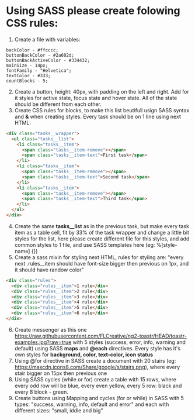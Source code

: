 # Using SASS please create folowing CSS rules:

1. Create a file with variables:

```
backColor - #ffcccc;
buttonBackColor - #2a602d;
buttonBackActiveColor - #334432;
mainSize - 14px;
fontFamily - "Helvetica";
textColor - #333;
countBlocks - 5;
```
2. Create a button, height: 40px, with padding on the left and right. Add for it styles for active state, focus state and hover state. All of the state should be different from each other.
3. Create CSS rules for blocks, to make this list beutifull usign SASS syntax and **&** when creating styles. Every task should be on 1 line using next HTML:
```html
<div class="tasks__wrapper">
  <ul class="tasks__list">
    <li class="tasks__item">
      <span class="tasks__item-remove"></span>
      <span class="tasks__item-text">First task</span>
    </li>
    <li class="tasks__item">
      <span class="tasks__item-remove"></span>
      <span class="tasks__item-text">Second task</span>
    </li>
    <li class="tasks__item">
      <span class="tasks__item-remove"></span>
      <span class="tasks__item-text">Third task</span>
    </li>
  </ul>
</div>
```
4. Create the same **tasks__list** as in the previous task, but make every task item as a table cell, fit by 33% of the task wrapper and change a little bit styles for the list, here please create different file for this styles, and add common styles to 1 file, and use SASS templates here (eg: %[style-name] {})
5. Create a sass mixin for styling next HTML, rules for styling are: "every next .rules__item should have font-size bigger then previous on 1px, and it should have randow color"
```html
<div class="rules">
  <div class="rules__item">1 rule</div>
  <div class="rules__item">2 rule</div>
  <div class="rules__item">3 rule</div>
  <div class="rules__item">4 rule</div>
  <div class="rules__item">5 rule</div>
  <div class="rules__item">6 rule</div>
</div>
```
6. Create messenger as this one https://raw.githubusercontent.com/FLCreative/ng2-toastr/HEAD/toastr-examples.jpg?raw=true with 5 styles (success, error, info, warning and default) using SASS **maps** and **@each** directives. Every style has it's own styles for **background, color, text-color, icon status**
7. Using @for directive in SASS create a document with 20 stairs (eg: https://maxcdn.icons8.com/Share/google/s/stairs.png), where every stair bigger on 15px then previous one
8. Using SASS cycles (while or for) create a table with 15 rows, where every odd row will be blue, every even yellow, every 5 row: black and every 8 block - green.
9. Create buttons using Mapping and cycles (for or while) in SASS with 5 types: "success, warning, info, default and error" and each with different sizes: "small, iddle and big"
